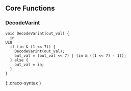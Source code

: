 
## Core Functions

### DecodeVarint

~~~~~
void DecodeVarint(out_val) {
  in                                                                                  UI8
  if (in & (1 << 7)) {
    DecodeVarint(out_val);
    out_val = (out_val << 7) | (in & ((1 << 7) - 1));
  } else {
    out_val = in;
  }
}
~~~~~
{:.draco-syntax }
